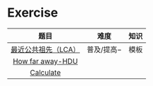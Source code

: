 Exercise
=================
|题目|难度|知识|
|:-:|:-:|:-:|
[最近公共祖先（LCA）](https://www.luogu.com.cn/problem/P3379)|普及/提高−|模板|
[How far away-HDU](https://acm.hdu.edu.cn/showproblem.php?pid=2586)|||
[Calculate](https://acm.hdu.edu.cn/showproblem.php?pid=7345)|||





